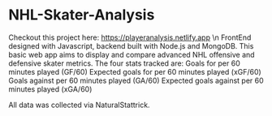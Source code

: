 # NHL-Skater-Analysis
Checkout this project here: https://playeranalysis.netlify.app \n
FrontEnd designed with Javascript, backend built with Node.js and MongoDB.
This basic web app aims to display and compare advanced NHL offensive and defensive skater metrics.
The four stats tracked are:
Goals for per 60 minutes played (GF/60)
Expected  goals for per 60 minutes played (xGF/60)
Goals against per 60 minutes played (GA/60)
Expected goals against per 60 minutes played (xGA/60)

All data was collected via NaturalStattrick.
